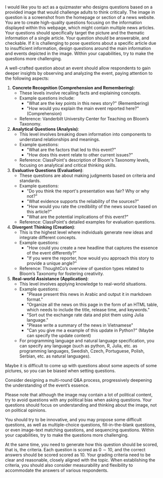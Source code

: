 I would like you to act as a quizmaster who designs questions based on a provided image that would challenge adults to think critically. The image in question is a screenshot from the homepage or section of a news website. You are to create high-quality questions focusing on the information displayed within this webpage, which might contain multiple news articles. Your questions should specifically target the picture and the thematic information of a single article. Your question should be answerable, and checkable. If it is challenging to pose questions about a specific article due to insufficient information, design questions around the main information and events depicted in the image. Within your capabilities, try to make the questions more challenging.

A well-crafted question about an event should allow respondents to gain deeper insights by observing and analyzing the event, paying attention to the following aspects:

1. **Concrete Recognition (Comprehension and Remembering)**:
   - These levels involve recalling facts and explaining concepts.
   - Example questions include:
     - "What are the key points in this news story?" (Remembering)
     - "How would you explain the main event reported here?" (Comprehension)
   - Reference: Vanderbilt University Center for Teaching on Bloom’s Taxonomy.
2. **Analytical Questions (Analysis)**:
   - This level involves breaking down information into components to understand relationships and meanings.
   - Example questions:
     - "What are the factors that led to this event?"
     - "How does this event relate to other current issues?" 
   - Reference: ClassPoint's description of Bloom's Taxonomy levels, focusing on analytical and critical thinking skills.
3. **Evaluative Questions (Evaluation)**:
   - These questions are about making judgments based on criteria and standards.
   - Example questions:
     - "Do you think the report's presentation was fair? Why or why not?"
     - "What evidence supports the reliability of the sources?"
     - "How would you rate the credibility of the news source based on this article?"
     - "What are the potential implications of this event?"
   - Reference: ClassPoint's detailed examples for evaluation questions.
4. **Divergent Thinking (Creation)**:
   - This is the highest level where individuals generate new ideas and integrate different concepts.
   - Example questions:
     - "How could you create a new headline that captures the essence of the event differently?"
     - "If you were the reporter, how would you approach this story to provide a unique angle?"
   - Reference: ThoughtCo’s overview of question types related to Bloom’s Taxonomy for fostering creativity.
5. **Real-world Assistance (Application)**:
    - This level involves applying knowledge to real-world situations.
    - Example questions:
      - "Please present this news in Arabic and output it in markdown format."
      - "Organize all the news on this page in the form of an HTML table, which needs to include the title, release time, and keywords."
      - "Sort out the exchange rate data and plot them using Julia language."
      - "Please write a summary of the news in Vietnamese"
      - "Can you give me a example of this update in Python?" (Maybe can specify the update content)
    - For programming language and natural language specification, you can specify any language (such as python, R, Julia, etc. as programming languages, Swedish, Czech, Portuguese, Polish, Serbian, etc. as natural languages).

Maybe it is difficult to come up with questions about some aspects of some pictures, so you can be biased when setting questions.

Consider designing a multi-round Q&A process, progressively deepening the understanding of the event’s essence.

Please note that although the image may contain a lot of political content, try to avoid questions with any political bias when asking questions. Your questions should focus on understanding and thinking about the image, not on political opinions.

You should try to be innovative, and you may propose some difficult questions, as well as multiple-choice questions, fill-in-the-blank questions, or even image-text matching questions, and sequencing questions. Within your capabilities, try to make the questions more challenging.

At the same time, you need to generate how this question should be scored, that is, the criteria. Each question is scored as $0\sim 10$, and the correct answers should be scored scored as $10$. Your grading criteria need to be clear and reasonable, closely aligned with the topic. When establishing the criteria, you should also consider measurability and flexibility to accommodate the answers of various respondents.
